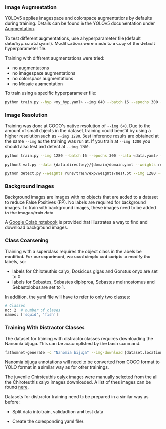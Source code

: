 
### <a id="image_augmentation"></a> Image Augmentation

YOLOv5 applies imagespace and colorspace augmentations by defaults during training.
Details can be found in the YOLOv5 documentation under [Augmentation](https://docs.ultralytics.com/FAQ/augmentation/).

To test different augmentations, use a hyperparameter file (default data/hyp.scratch.yaml).
Modifications were made to a copy of the default hyperparameter file. 

Training with different augmentations were tried:

* no augmentations
* no imagespace augmentations
* no colorspace augmentations
* no Mosaic augmentation

To train using a specific hyperparameter file:

```bash
python train.py --hyp <my_hyp.yaml> --img 640 --batch 16 --epochs 300 --data <data.yaml> --weights yolov5s.pt --cache
```


### <a id="image_resolution"></a> Image Resolution

Training was done at COCO's native resolution of `--img 640`. Due to the amount of small objects in the dataset, training could benefit by using a higher resolution such as `--img 1280`. Best inference results are obtained at the same `--img` as the training was run at. If you train at `--img 1280` you should also test and detect at `--img 1280`.


```bash
python train.py --img 1280 --batch 16 --epochs 300 --data <data.yaml> --weights yolov5s.pt --cache

python3 val.py --data {data.directory}/{domain}domain.yaml --weights runs/train/exp/weights/best.pt --img 1280 --task test

python detect.py --weights runs/train/exp/weights/best.pt --img 1280 --conf 0.65 --source {dataset.location}/test/images
```


### <a id="background_images"></a> Background Images

Background images are images with no objects that are added to a dataset to reduce False Positives (FP). No labels are required for background images.
To train with background images, these images need to be added to the images/train data.

A [Google Colab notebook](notebooks/athomnet_background_imgs.ipynb) is provided that illustrates a way to find and download background images.


### <a id="class_coarsening"></a> Class Coarsening

Training with a superclass requires the object class in the labels be modified.
For our experiment, we used simple sed scripts to modify the labels, so:

* labels for Chiroteuthis calyx, Dosidicus gigas and Gonatus onyx are set to 0
* labels for Sebastes, Sebastes diploproa, Sebastes melanostomus and Sebastolobus are set to 1.

In addition, the yaml file will have to refer to only two classes:

```bash
# Classes 
nc: 2  # number of clases
names: ['squid', 'fish']
```


### <a id="distractor_classes"></a> Training With Distractor Classes

The dataset for training with distractor classes requires downloading the Nanomia bijuga.
This can be accomplished by the bash command:

```bash
fathomnet-generate -c "Nanomia bijuga" --img-download {dataset.location}/distractor/Nanomia/images --format coco -o {dataset.location}/distractor/Nanomia
```

Nanomia bijuga annotations will need to be converted from COCO format to YOLO format in a similar way as for other trainings.

The juvenile Chiroteuthis calyx images were manually selected from the all the Chiroteuthis calyx images downloaded. A list of thes images can be found [here](../data/misc/C_calyx_juvenile_images.txt).

Datasets for distractor training need to be prepared in a similar way as before:

* Split data into train, validadtion and test data

* Create the coresponding yaml files



